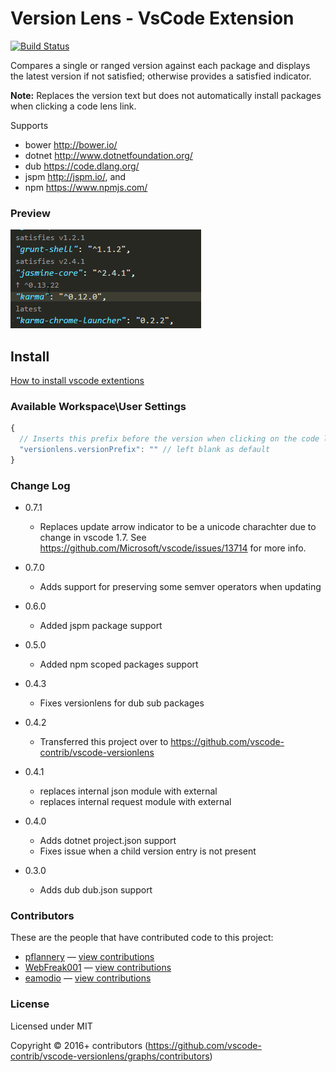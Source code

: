 # Version Lens - VsCode Extension

[![Build Status](https://img.shields.io/travis/vscode-contrib/vscode-versionlens/master.svg)](http://travis-ci.org/vscode-contrib/vscode-versionlens "Check this project's build status on TravisCI")

Compares a single or ranged version against each package and displays the latest version if not satisfied; otherwise provides a satisfied indicator.

**Note:** Replaces the version text but does not automatically install packages when clicking a code lens link. 

Supports

- bower http://bower.io/
- dotnet http://www.dotnetfoundation.org/
- dub https://code.dlang.org/
- jspm http://jspm.io/, and
- npm https://www.npmjs.com/

### Preview

![Screenshot](images/animated-preview.gif)

## Install

[How to install vscode extentions](https://code.visualstudio.com/docs/editor/extension-gallery)

### Available Workspace\\User Settings

```js
{
  // Inserts this prefix before the version when clicking on the code lens link.
  "versionlens.versionPrefix": "" // left blank as default
}
```

### Change Log

- 0.7.1
  - Replaces update arrow indicator to be a unicode charachter due to change in vscode 1.7. See https://github.com/Microsoft/vscode/issues/13714 for more info.

- 0.7.0
  - Adds support for preserving some semver operators when updating

- 0.6.0
  - Added jspm package support

- 0.5.0
  - Added npm scoped packages support

- 0.4.3
  - Fixes versionlens for dub sub packages

- 0.4.2
  - Transferred this project over to https://github.com/vscode-contrib/vscode-versionlens

- 0.4.1
  - replaces internal json module with external
  - replaces internal request module with external

- 0.4.0
  - Adds dotnet project.json support
  - Fixes issue when a child version entry is not present

- 0.3.0
  - Adds dub dub.json support

### Contributors

These are the people that have contributed code to this project:

- [pflannery](https://github.com/pflannery) — [view contributions](https://github.com/vscode-contrib/vscode-versionlens/commits?author=pflannery)
- [WebFreak001](https://github.com/WebFreak001) — [view contributions](https://github.com/vscode-contrib/vscode-versionlens/commits?author=WebFreak001)
- [eamodio](https://github.com/eamodio) — [view contributions](https://github.com/vscode-contrib/vscode-versionlens/commits?author=eamodio)

### License

Licensed under MIT

Copyright &copy; 2016+ contributors (https://github.com/vscode-contrib/vscode-versionlens/graphs/contributors)
